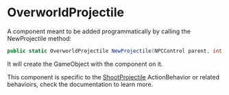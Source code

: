 # OverworldProjectile
A component meant to be added programmatically by calling the NewProjectile method:

```cs
public static OverworldProjectile NewProjectile(NPCControl parent, int spriteindex, Vector3 startpos, Vector3 target, Vector3 spin, Vector3 angle, Vector3 size, string particleondeath, float arc, float time, float shadowsize)
```
It will create the GameObject with the component on it.

This component is specific to the [ShootProjectile](../../Entities/NPCControl/ActionBehaviors/ShootProjectile.md) ActionBehavior or related behavioirs, check the documentation to learn more.
